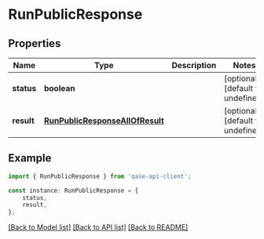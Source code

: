 # RunPublicResponse


## Properties

Name | Type | Description | Notes
------------ | ------------- | ------------- | -------------
**status** | **boolean** |  | [optional] [default to undefined]
**result** | [**RunPublicResponseAllOfResult**](RunPublicResponseAllOfResult.md) |  | [optional] [default to undefined]

## Example

```typescript
import { RunPublicResponse } from 'qase-api-client';

const instance: RunPublicResponse = {
    status,
    result,
};
```

[[Back to Model list]](../README.md#documentation-for-models) [[Back to API list]](../README.md#documentation-for-api-endpoints) [[Back to README]](../README.md)
